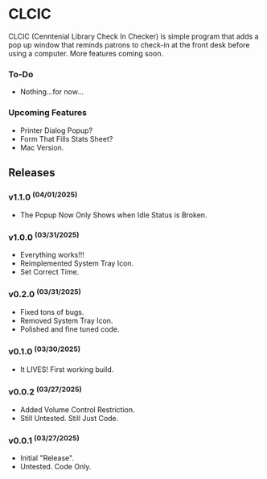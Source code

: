 # CLCIC
CLCIC (Cenntenial Library Check In Checker) is simple program that adds a pop up window that reminds patrons to check-in at the front desk before using a computer. More features coming soon.

### To-Do
- Nothing...for now...

### Upcoming Features
- Printer Dialog Popup?
- Form That Fills Stats Sheet?
- Mac Version.

## Releases

### v1.1.0 <sup>(04/01/2025)</sup>
- The Popup Now Only Shows when Idle Status is Broken.

### v1.0.0 <sup>(03/31/2025)</sup>
- Everything works!!!
- Reimplemented System Tray Icon.
- Set Correct Time.

### v0.2.0 <sup>(03/31/2025)</sup>
- Fixed tons of bugs.
- Removed System Tray Icon.
- Polished and fine tuned code.

### v0.1.0 <sup>(03/30/2025)</sup>
* It LIVES! First working build.

### v0.0.2 <sup>(03/27/2025)</sup>
* Added Volume Control Restriction.
* Still Untested. Still Just Code.

### v0.0.1 <sup>(03/27/2025)</sup>
* Initial "Release".
* Untested. Code Only.
